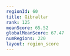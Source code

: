 ```yaml
---
regionId: 60
title: Gibraltar
rank: 125
meanScore: 65.52
globalMeanScore: 67.47
numRegions: 220
layout: region_score
---
```

